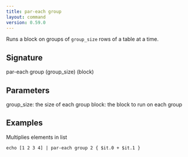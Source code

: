 ```yaml
---
title: par-each group
layout: command
version: 0.59.0
---
```


Runs a block on groups of `group_size` rows of a table at a time.

## Signature

par-each group (group_size) (block)

## Parameters

  group_size: the size of each group
  block: the block to run on each group

## Examples

Multiplies elements in list
```shell
echo [1 2 3 4] | par-each group 2 { $it.0 + $it.1 }
```

